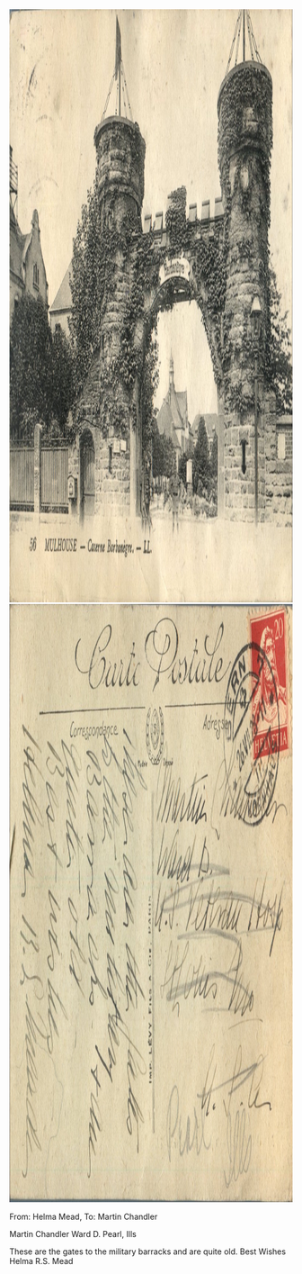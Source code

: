 <html><body><img class="alignnone size-full wp-image-2250" src="/wp-content/uploads/2015/01/postcard-2014-20150102_15143942_0217.jpg" alt="postcard-2014-20150102_15143942_0217" width="1499" height="1054"> <img class="alignnone size-full wp-image-2251" src="/wp-content/uploads/2015/01/postcard-2014-20150102_15144711_0218.jpg" alt="postcard-2014-20150102_15144711_0218" width="1527" height="1063">

From: Helma Mead, To: Martin Chandler

Martin Chandler
Ward D.
Pearl, Ills

These are the gates to the military barracks and are quite old.
Best Wishes
Helma R.S. Mead</body></html>